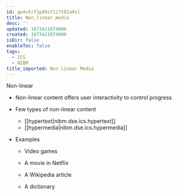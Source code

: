 ```yaml
---
id: gw4x5rf1p89zf1i7t82a9sl
title: Non_linear_media
desc: ''
updated: 1673421974009
created: 1673421974009
isDir: false
enableToc: false
tags:
  - ICS
  - NIBM
title_imported: Non Linear Media
---
```


Non-linear


-   Non-linear content offers user interactivity to control progress
- Few types of non-linear content 
	- [[hypertext|nibm.dse.ics.hypertext]]
	- [[hypermedia|nibm.dse.ics.hypermedia]]


-   Examples

    -   Video games

    -   A movie in Netflix

    -   A Wikipedia article

    -   A dictionary
